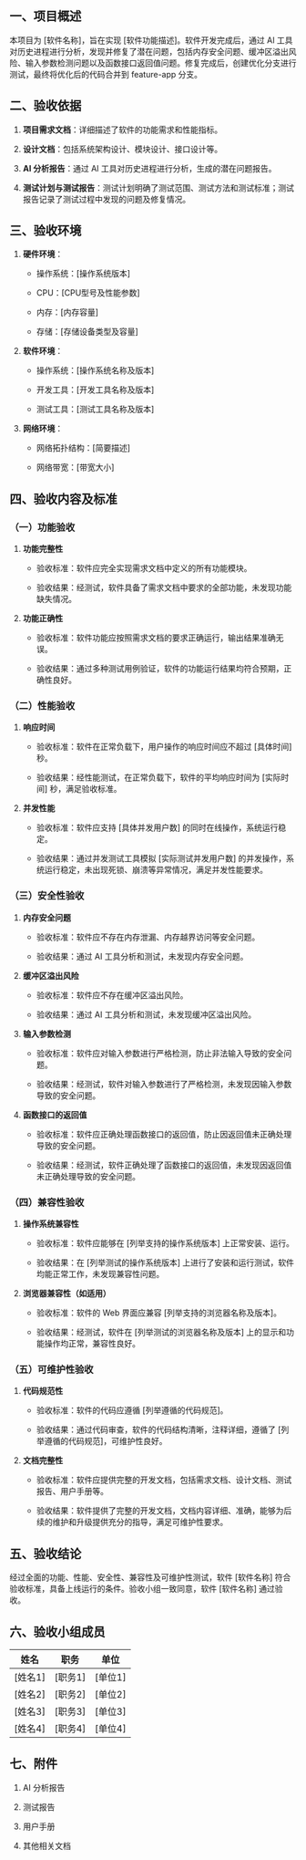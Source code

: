 

## 一、项目概述

本项目为 [软件名称]，旨在实现 [软件功能描述]。软件开发完成后，通过 AI 工具对历史进程进行分析，发现并修复了潜在问题，包括内存安全问题、缓冲区溢出风险、输入参数检测问题以及函数接口返回值问题。修复完成后，创建优化分支进行测试，最终将优化后的代码合并到 feature-app 分支。

## 二、验收依据

1. **项目需求文档**：详细描述了软件的功能需求和性能指标。
    
2. **设计文档**：包括系统架构设计、模块设计、接口设计等。
    
3. **AI 分析报告**：通过 AI 工具对历史进程进行分析，生成的潜在问题报告。
    
4. **测试计划与测试报告**：测试计划明确了测试范围、测试方法和测试标准；测试报告记录了测试过程中发现的问题及修复情况。
    

## 三、验收环境

1. **硬件环境**：
    
    - 操作系统：[操作系统版本]
        
    - CPU：[CPU型号及性能参数]
        
    - 内存：[内存容量]
        
    - 存储：[存储设备类型及容量]
        
2. **软件环境**：
    
    - 操作系统：[操作系统名称及版本]
        
    - 开发工具：[开发工具名称及版本]
        
    - 测试工具：[测试工具名称及版本]
        
3. **网络环境**：
    
    - 网络拓扑结构：[简要描述]
        
    - 网络带宽：[带宽大小]
        

## 四、验收内容及标准

### （一）功能验收

1. **功能完整性**
    
    - 验收标准：软件应完全实现需求文档中定义的所有功能模块。
        
    - 验收结果：经测试，软件具备了需求文档中要求的全部功能，未发现功能缺失情况。
        
2. **功能正确性**
    
    - 验收标准：软件功能应按照需求文档的要求正确运行，输出结果准确无误。
        
    - 验收结果：通过多种测试用例验证，软件的功能运行结果均符合预期，正确性良好。
        

### （二）性能验收

1. **响应时间**
    
    - 验收标准：软件在正常负载下，用户操作的响应时间应不超过 [具体时间] 秒。
        
    - 验收结果：经性能测试，在正常负载下，软件的平均响应时间为 [实际时间] 秒，满足验收标准。
        
2. **并发性能**
    
    - 验收标准：软件应支持 [具体并发用户数] 的同时在线操作，系统运行稳定。
        
    - 验收结果：通过并发测试工具模拟 [实际测试并发用户数] 的并发操作，系统运行稳定，未出现死锁、崩溃等异常情况，满足并发性能要求。
        

### （三）安全性验收

1. **内存安全问题**
    
    - 验收标准：软件应不存在内存泄漏、内存越界访问等安全问题。
        
    - 验收结果：通过 AI 工具分析和测试，未发现内存安全问题。
        
2. **缓冲区溢出风险**
    
    - 验收标准：软件应不存在缓冲区溢出风险。
        
    - 验收结果：通过 AI 工具分析和测试，未发现缓冲区溢出风险。
        
3. **输入参数检测**
    
    - 验收标准：软件应对输入参数进行严格检测，防止非法输入导致的安全问题。
        
    - 验收结果：经测试，软件对输入参数进行了严格检测，未发现因输入参数导致的安全问题。
        
4. **函数接口的返回值**
    
    - 验收标准：软件应正确处理函数接口的返回值，防止因返回值未正确处理导致的安全问题。
        
    - 验收结果：经测试，软件正确处理了函数接口的返回值，未发现因返回值未正确处理导致的安全问题。
        

### （四）兼容性验收

1. **操作系统兼容性**
    
    - 验收标准：软件应能够在 [列举支持的操作系统版本] 上正常安装、运行。
        
    - 验收结果：在 [列举测试的操作系统版本] 上进行了安装和运行测试，软件均能正常工作，未发现兼容性问题。
        
2. **浏览器兼容性（如适用）**
    
    - 验收标准：软件的 Web 界面应兼容 [列举支持的浏览器名称及版本]。
        
    - 验收结果：经测试，软件在 [列举测试的浏览器名称及版本] 上的显示和功能操作均正常，兼容性良好。
        

### （五）可维护性验收

1. **代码规范性**
    
    - 验收标准：软件的代码应遵循 [列举遵循的代码规范]。
        
    - 验收结果：通过代码审查，软件的代码结构清晰，注释详细，遵循了 [列举遵循的代码规范]，可维护性良好。
        
2. **文档完整性**
    
    - 验收标准：软件应提供完整的开发文档，包括需求文档、设计文档、测试报告、用户手册等。
        
    - 验收结果：软件提供了完整的开发文档，文档内容详细、准确，能够为后续的维护和升级提供充分的指导，满足可维护性要求。
        

## 五、验收结论

经过全面的功能、性能、安全性、兼容性及可维护性测试，软件 [软件名称] 符合验收标准，具备上线运行的条件。验收小组一致同意，软件 [软件名称] 通过验收。

## 六、验收小组成员

|姓名|职务|单位|
|---|---|---|
|[姓名1]|[职务1]|[单位1]|
|[姓名2]|[职务2]|[单位2]|
|[姓名3]|[职务3]|[单位3]|
|[姓名4]|[职务4]|[单位4]|

## 七、附件

1. AI 分析报告
    
2. 测试报告
    
3. 用户手册
    
4. 其他相关文档
    

